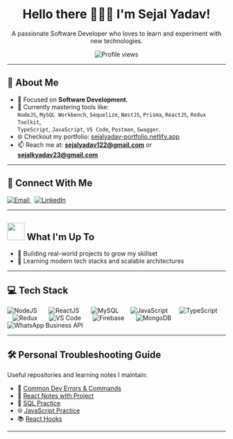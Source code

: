 <h1 align="center">Hello there 👩🏻‍💻 I'm Sejal Yadav!</h1>
<p align="center">A passionate Software Developer who loves to learn and experiment with new technologies.</p>

<p align="center">
  <img src="https://komarev.com/ghpvc/?username=sejalyadav0818&label=Profile%20views&color=0e75b6&style=flat" alt="Profile views"/>
</p>

---

## 🚀 About Me

- 🎯 Focused on **Software Development**.
- 🧠 Currently mastering tools like:  
  `NodeJS`, `MySQL Workbench`, `Sequelize`, `NestJS`, `Prisma`, `ReactJS`, `Redux Toolkit`,  
  `TypeScript`, `JavaScript`, `VS Code`, `Postman`, `Swagger`.
- 🌐 Checkout my portfolio: [sejalyadav-portfolio.netlify.app](https://sejalyadav-portfolio.netlify.app/)
- 📫 Reach me at: **sejalyadav122@gmail.com** or **sejalkyadav23@gmail.com**

---

## 🔗 Connect With Me

<p>
  <a href="mailto:sejalkyadav23@gmail.com">
    <img src="https://img.icons8.com/fluent/48/000000/email.png" title="Email"/>
  </a>
  &nbsp;
  <a href="https://www.linkedin.com/in/sejal-y-80988b1bb/">
    <img src="https://img.icons8.com/fluent/48/000000/linkedin.png" title="LinkedIn"/>
  </a>
</p>

---

## <img src="https://media.giphy.com/media/WUlplcMpOCEmTGBtBW/giphy.gif" width="40" />   What I'm Up To 

- 🔭 Building real-world projects to grow my skillset
- 🌱 Learning modern tech stacks and scalable architectures

---

## 💻 Tech Stack

<p align="left">
  <span style="margin-right: 15px;"><img src="https://img.icons8.com/color/48/000000/nodejs.png" title="NodeJS"/></span>&nbsp;&nbsp;
  <span style="margin-right: 15px;"><img src="https://img.icons8.com/color/48/000000/react-native.png" title="ReactJS"/></span>&nbsp;&nbsp;
  <span style="margin-right: 15px;"><img src="https://img.icons8.com/color/48/000000/mysql-logo.png" title="MySQL"/></span>&nbsp;&nbsp;
  <span style="margin-right: 15px;"><img src="https://img.icons8.com/color/48/000000/javascript.png" title="JavaScript"/></span>&nbsp;&nbsp;
  <span style="margin-right: 15px;"><img src="https://img.icons8.com/color/48/000000/typescript.png" title="TypeScript"/></span>&nbsp;&nbsp;
  <span style="margin-right: 15px;"><img src="https://img.icons8.com/color/48/000000/redux.png" title="Redux"/></span>&nbsp;&nbsp;
  <span style="margin-right: 15px;"><img src="https://img.icons8.com/color/48/000000/visual-studio-code-2019.png" title="VS Code"/></span>&nbsp;&nbsp;
  <span style="margin-right: 15px;"><img src="https://img.icons8.com/color/48/000000/firebase.png" title="Firebase"/></span>&nbsp;&nbsp;
  <span style="margin-right: 15px;"><img src="https://img.icons8.com/color/48/000000/mongodb.png" title="MongoDB"/></span>&nbsp;&nbsp;
    <span style="margin-right: 15px;"><img src="https://img.icons8.com/color/48/meta.png" title="WhatsApp Business API"/></span>&nbsp;
</p>



---

## 🛠️ Personal Troubleshooting Guide

Useful repositories and learning notes I maintain:

- 📝 [Common Dev Errors & Commands](https://github.com/sejalyadav0818/notes)
- 🧠 [React Notes with Project](https://www.linkedin.com/posts/activity-7119326543914369024-45Pb?utm_source=share&utm_medium=member_desktop)
- 💾 [SQL Practice](https://github.com/sejalyadav0818/SQL-practice)
- 🌐 [JavaScript Practice](https://github.com/sejalyadav0818/JS-practice)
- 📚 [React Hooks](https://github.com/sejalyadav0818/React-Hooks)

---
